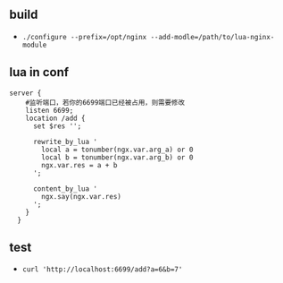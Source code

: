 ## build
* `./configure --prefix=/opt/nginx --add-modle=/path/to/lua-nginx-module`

## lua in conf

```
server {
    #监听端口，若你的6699端口已经被占用，则需要修改
    listen 6699;
    location /add {
      set $res '';

      rewrite_by_lua '
        local a = tonumber(ngx.var.arg_a) or 0
        local b = tonumber(ngx.var.arg_b) or 0
        ngx.var.res = a + b
      ';
      
      content_by_lua '
        ngx.say(ngx.var.res)
      ';
    }
  }
```

## test
* `curl 'http://localhost:6699/add?a=6&b=7'`